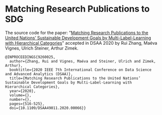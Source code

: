 # Matching Research Publications to SDG

The source code for the paper: ”[Matching Research Publications to the United Nations’ Sustainable Development Goals by Multi-Label-Learning with Hierarchical Categories](https://ieeexplore-ieee-org.proxy1-bib.sdu.dk/abstract/document/9260025?casa_token=00TzRME0tqAAAAAA:tPqXq7rdzj9IV8UAOyhG3OF5U1g_4oMzXll6X4URo9WBFrBSKanXOa6V4lMMmTPGhGTA-e7iNaA)" accepted in DSAA 2020 by Rui Zhang, Maéva Vignes, Ulrich Steiner, Arthur Zimek.


```
@INPROCEEDINGS{9260025,
  author={Zhang, Rui and Vignes, Maéva and Steiner, Ulrich and Zimek, Arthur},
  booktitle={2020 IEEE 7th International Conference on Data Science and Advanced Analytics (DSAA)}, 
  title={Matching Research Publications to the United Nations’ Sustainable Development Goals by Multi-Label-Learning with Hierarchical Categories}, 
  year={2020},
  volume={},
  number={},
  pages={516-525},
  doi={10.1109/DSAA49011.2020.00066}}
```
